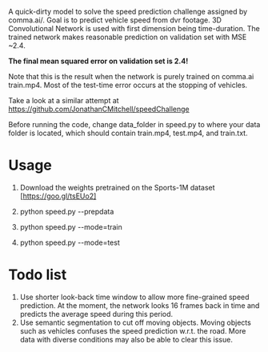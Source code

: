 A quick-dirty model to solve the speed prediction challenge assigned by comma.ai/. Goal is to predict vehicle speed from dvr footage. 3D Convolutional Network is used with first dimension being time-duration.  The trained network makes reasonable prediction on validation set with MSE ~2.4.

**The final mean squared error on validation set is 2.4!**

Note that this is the result when the network is purely trained on comma.ai train.mp4. Most of the test-time error occurs at the stopping of vehicles. 

Take a look at a similar attempt at https://github.com/JonathanCMitchell/speedChallenge

Before running the code, change data_folder in speed.py to where your data folder is located, which should contain train.mp4, test.mp4, and train.txt.

# Usage

1. Download the weights pretrained on the Sports-1M dataset [https://goo.gl/tsEUo2]

2. python speed.py --prepdata

3. python speed.py --mode=train

4. python speed.py --mode=test 

# Todo list

1. Use shorter look-back time window to allow more fine-grained speed prediction. At the moment, the network looks 16 frames back in time and predicts the average speed during this period.
2. Use semantic segmentation to cut off moving objects. Moving objects such as vehicles confuses the speed prediction w.r.t. the road. More data with diverse conditions may also be able to clear this issue.
